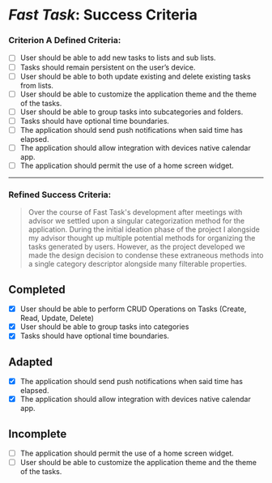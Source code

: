 # *Fast Task*: Success Criteria
### Criterion A Defined Criteria:
- [ ] User should be able to add new tasks to lists and sub lists.
- [ ] Tasks should remain persistent on the user’s device.
- [ ] User should be able to both update existing and delete existing tasks from lists.
- [ ] User should be able to customize the application theme and the theme of the tasks.
- [ ] User should be able to group tasks into subcategories and folders.
- [ ] Tasks should have optional time boundaries.
- [ ] The application should send push notifications when said time has elapsed.
- [ ] The application should allow integration with devices native calendar app.
- [ ] The application should permit the use of a home screen widget.
---
### Refined Success Criteria:
>Over the course of Fast Task's development after meetings with advisor we settled upon a singular categorization method for the application. During the initial ideation phase of the project I alongside my advisor thought up multiple potential methods for organizing the tasks generated by users. However, as the project developed we made the design decision to condense these extraneous methods into a single category descriptor alongside many filterable properties.

## Completed
- [X] User should be able to perform CRUD Operations on Tasks (Create, Read, Update, Delete)
- [X] User should be able to group tasks into categories
- [X] Tasks should have optional time boundaries.
## Adapted
- [X] The application should send push notifications when said time has elapsed. 
- [X] The application should allow integration with devices native calendar app.

## Incomplete
- [ ] The application should permit the use of a home screen widget.
- [ ] User should be able to customize the application theme and the theme of the tasks.
